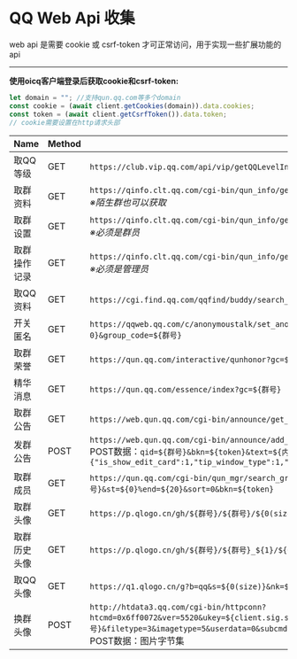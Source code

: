 # QQ Web Api 收集

web api 是需要 cookie 或 csrf-token 才可正常访问，用于实现一些扩展功能的 api

----

**使用oicq客户端登录后获取cookie和csrf-token:**

```js
let domain = ""; //支持qun.qq.com等多个domain
const cookie = (await client.getCookies(domain)).data.cookies;
const token = (await client.getCsrfToken()).data.token;
// cookie需要设置在http请求头部
```

|Name|Method|Url|Cookie|Domain|
|-|-|-|-|-|
|取QQ等级|GET|`https://club.vip.qq.com/api/vip/getQQLevelInfo?requestBody={"iUin":${QQ号}}`|YES|`vip.qq.com`
|取群资料|GET|`https://qinfo.clt.qq.com/cgi-bin/qun_info/get_group_info_all?gc=${群号}&bkn=${token}`<br>*※陌生群也可以获取*|YES|空
|取群设置|GET|`https://qinfo.clt.qq.com/cgi-bin/qun_info/get_group_setting_v2?gc=${群号}&bkn=${token}`<br>*※必须是群员*|YES|空
|取群操作记录|GET|`https://qinfo.clt.qq.com/cgi-bin/qun_info/get_sys_msg?gc=${群号}&bkn=${token}`<br>*※必须是管理员*|YES|空
|取QQ资料|GET|`https://cgi.find.qq.com/qqfind/buddy/search_v3?keyword=${QQ号}`|YES|空
|开关匿名|GET|`https://qqweb.qq.com/c/anonymoustalk/set_anony_switch?bkn=${token}&value=${1或0}&group_code=${群号}`|YES|`qqweb.qq.com`
|取群荣誉|GET|`https://qun.qq.com/interactive/qunhonor?gc=${群号}`|YES|`qun.qq.com`
|精华消息|GET|`https://qun.qq.com/essence/index?gc=${群号}`|YES|`qun.qq.com`
|取群公告|GET|`https://web.qun.qq.com/cgi-bin/announce/get_t_list?bkn=${token}&qid=${群号}&ft=23&s=-1&n=20`|YES|`qun.qq.com`|
|发群公告|POST|`https://web.qun.qq.com/cgi-bin/announce/add_qun_notice?bkn=${token}`<br>POST数据：`qid=${群号}&bkn=${token}&text=${内容}&pinned=0&type=1&settings={"is_show_edit_card":1,"tip_window_type":1,"confirm_required":1}`|YES|`qun.qq.com`
|取群成员|GET|`https://qun.qq.com/cgi-bin/qun_mgr/search_group_members?gc=${群号}&st=${0}%end=${20}&sort=0&bkn=${token}`|YES|`qun.qq.com`|
|取群头像|GET|`https://p.qlogo.cn/gh/${群号}/${群号}/${0(size)}`|NO||
|取群历史头像|GET|`https://p.qlogo.cn/gh/${群号}/${群号}_${1}/${0(size)}`|NO||
|取QQ头像|GET|`https://q1.qlogo.cn/g?b=qq&s=${0(size)}&nk=${QQ号}`|NO||
|换群头像|POST|`http://htdata3.qq.com/cgi-bin/httpconn?htcmd=0x6ff0072&ver=5520&ukey=${client.sig.skey}&range=0&uin=${client.uin}&seq=1&groupuin=${群号}&filetype=3&imagetype=5&userdata=0&subcmd=1&subver=101&clip=0_0_0_0&filesize=${字节数}`<br>POST数据：图片字节集|NO||
